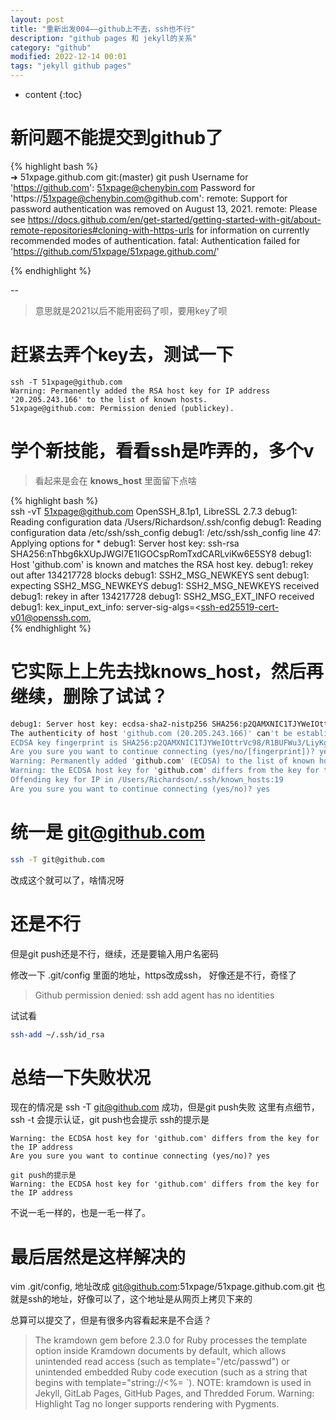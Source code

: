 ```yaml
---
layout: post
title: "重新出发004——github上不去，ssh也不行"
description: "github pages 和 jekyll的关系"
category: "github"
modified: 2022-12-14 00:01
tags: "jekyll github pages"
---
```

* content
{:toc}

# 新问题不能提交到github了

  {% highlight bash %}  
➜  51xpage.github.com git:(master) git push
Username for 'https://github.com': 51xpage@chenybin.com
Password for 'https://51xpage@chenybin.com@github.com':
remote: Support for password authentication was removed on August 13, 2021.
remote: Please see https://docs.github.com/en/get-started/getting-started-with-git/about-remote-repositories#cloning-with-https-urls for information on currently recommended modes of authentication.
fatal: Authentication failed for 'https://github.com/51xpage/51xpage.github.com/'

{% endhighlight %}  

--
>意思就是2021以后不能用密码了呗，要用key了呗

# 赶紧去弄个key去，测试一下

```
ssh -T 51xpage@github.com
Warning: Permanently added the RSA host key for IP address '20.205.243.166' to the list of known hosts.
51xpage@github.com: Permission denied (publickey).
```

# 学个新技能，看看ssh是咋弄的，多个v

> 看起来是会在 **knows_host** 里面留下点啥

  {% highlight bash %}  
ssh -vT 51xpage@github.com
OpenSSH_8.1p1, LibreSSL 2.7.3
debug1: Reading configuration data /Users/Richardson/.ssh/config
debug1: Reading configuration data /etc/ssh/ssh_config
debug1: /etc/ssh/ssh_config line 47: Applying options for *
debug1: Server host key: ssh-rsa SHA256:nThbg6kXUpJWGl7E1IGOCspRomTxdCARLviKw6E5SY8
debug1: Host 'github.com' is known and matches the RSA host key.
debug1: rekey out after 134217728 blocks
debug1: SSH2_MSG_NEWKEYS sent
debug1: expecting SSH2_MSG_NEWKEYS
debug1: SSH2_MSG_NEWKEYS received
debug1: rekey in after 134217728 
debug1: SSH2_MSG_EXT_INFO received
debug1: kex_input_ext_info: server-sig-algs=<ssh-ed25519-cert-v01@openssh.com,  
{% endhighlight %}  

# 它实际上上先去找knows_host，然后再继续，删除了试试？
``` bash
debug1: Server host key: ecdsa-sha2-nistp256 SHA256:p2QAMXNIC1TJYWeIOttrVc98/R1BUFWu3/LiyKgUfQM
The authenticity of host 'github.com (20.205.243.166)' can't be established.
ECDSA key fingerprint is SHA256:p2QAMXNIC1TJYWeIOttrVc98/R1BUFWu3/LiyKgUfQM.
Are you sure you want to continue connecting (yes/no/[fingerprint])? yes
Warning: Permanently added 'github.com' (ECDSA) to the list of known hosts.
Warning: the ECDSA host key for 'github.com' differs from the key for the IP address '20.205.243.166'
Offending key for IP in /Users/Richardson/.ssh/known_hosts:19
Are you sure you want to continue connecting (yes/no)? yes
```

# 统一是 git@github.com
``` bash
ssh -T git@github.com
```

改成这个就可以了，啥情况呀

# 还是不行

但是git push还是不行，继续，还是要输入用户名密码

修改一下 .git/config  里面的地址，https改成ssh，
好像还是不行，奇怪了


> Github permission denied: ssh add agent has no identities

试试看

``` bash
ssh-add ~/.ssh/id_rsa
```

# 总结一下失败状况
现在的情况是  ssh -T git@github.com 成功，但是git push失败
这里有点细节，ssh -t 会提示认证，git push也会提示
ssh的提示是 
```
Warning: the ECDSA host key for 'github.com' differs from the key for the IP address 
Are you sure you want to continue connecting (yes/no)? yes

git push的提示是
Warning: the ECDSA host key for 'github.com' differs from the key for the IP address 
```
不说一毛一样的，也是一毛一样了。

# 最后居然是这样解决的

vim .git/config,
地址改成  git@github.com:51xpage/51xpage.github.com.git
也就是ssh的地址，好像可以了，这个地址是从网页上拷贝下来的


总算可以提交了，但是有很多内容看起来是不合适？

> The kramdown gem before 2.3.0 for Ruby processes the template option inside Kramdown documents by default, which allows unintended read access (such as template="/etc/passwd") or unintended embedded Ruby code execution (such as a string that begins with template="string://<%= `). NOTE: kramdown is used in Jekyll, GitLab Pages, GitHub Pages, and Thredded Forum.
   Warning: Highlight Tag no longer supports rendering with Pygments.
